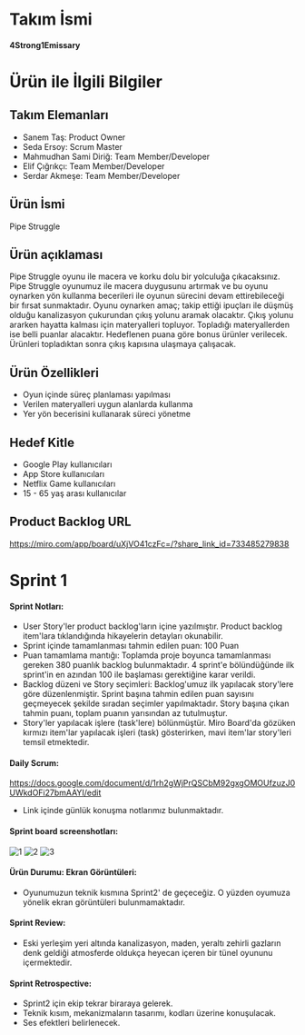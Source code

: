 # Takım İsmi
#### 4Strong1Emissary
# Ürün ile İlgili Bilgiler
## Takım Elemanları
- Sanem Taş: Product Owner
- Seda Ersoy: Scrum Master
- Mahmudhan Sami Diriğ: Team Member/Developer
- Elif Çığrıkçı: Team Member/Developer
- Serdar Akmeşe: Team Member/Developer
## Ürün İsmi
Pipe Struggle
## Ürün açıklaması
Pipe Struggle oyunu ile macera ve korku dolu bir yolculuğa çıkacaksınız. Pipe Struggle oyunumuz ile macera duygusunu artırmak ve bu oyunu oynarken yön kullanma becerileri ile oyunun sürecini devam ettirebileceği bir fırsat sunmaktadır. Oyunu oynarken amaç; takip ettiği ipuçları ile düşmüş olduğu kanalizasyon çukurundan çıkış yolunu aramak olacaktır. Çıkış yolunu ararken hayatta kalması için materyalleri topluyor. Topladığı materyallerden ise belli puanlar alacaktır. Hedeflenen puana göre bonus ürünler verilecek. Ürünleri topladıktan sonra çıkış kapısına ulaşmaya çalışacak. 
## Ürün Özellikleri 
- Oyun içinde süreç planlaması yapılması 
- Verilen materyalleri uygun alanlarda kullanma 
- Yer yön becerisini kullanarak süreci yönetme 
## Hedef Kitle 
- Google Play kullanıcıları 
- App Store kullanıcıları  
- Netflix Game kullanıcıları 
- 15 - 65 yaş arası kullanıcılar
## Product Backlog URL
https://miro.com/app/board/uXjVO41czFc=/?share_link_id=733485279838
# Sprint 1
#### Sprint Notları: 
- User Story'ler product backlog'ların içine yazılmıştır. Product backlog item'lara tıklandığında hikayelerin detayları okunabilir.
- Sprint içinde tamamlanması tahmin edilen puan: 100 Puan
- Puan tamamlama mantığı: Toplamda proje boyunca tamamlanması gereken 380 puanlık backlog bulunmaktadır. 4 sprint'e bölündüğünde ilk sprint'in en azından 100 ile başlaması gerektiğine karar verildi.
- Backlog düzeni ve Story seçimleri: Backlog'umuz ilk yapılacak story'lere göre düzenlenmiştir. Sprint başına tahmin edilen puan sayısını geçmeyecek şekilde sıradan seçimler yapılmaktadır. Story başına çıkan tahmin puanı, toplam puanın yarısından az tutulmuştur. 
- Story'ler yapılacak işlere (task'lere) bölünmüştür. Miro Board'da gözüken kırmızı item'lar yapılacak işleri (task) gösterirken, mavi item'lar story'leri temsil etmektedir.
#### Daily Scrum: 
https://docs.google.com/document/d/1rh2gWjPrQSCbM92gxgOMOUfzuzJ0UWkdOFi27bmAAYI/edit 
- Link içinde günlük konuşma notlarımız bulunmaktadır. 
#### Sprint board screenshotları: 
![1](https://user-images.githubusercontent.com/104379234/167491718-0ace00a5-bc14-4c05-a095-c60b751d9abe.png)
![2](https://user-images.githubusercontent.com/104379234/167492868-4467c6fc-53af-4bc2-a9a7-121b1b2a5c68.png)
![3](https://user-images.githubusercontent.com/104379234/167491807-3fd93eb3-907d-4fa8-9218-bb5d1de26d7c.png)
#### Ürün Durumu: Ekran Görüntüleri: 
- Oyunumuzun teknik kısmına Sprint2' de geçeceğiz. O yüzden oyumuza yönelik ekran görüntüleri bulunmamaktadır.
#### Sprint Review: 
- Eski yerleşim yeri altında kanalizasyon, maden, yeraltı zehirli gazların denk geldiği atmosferde oldukça heyecan içeren bir tünel oyununu içermektedir. 
#### Sprint Retrospective: 
- Sprint2 için ekip tekrar biraraya gelerek.
- Teknik kısım, mekanizmaların tasarımı, kodları üzerine konuşulacak. 
- Ses efektleri belirlenecek. 
